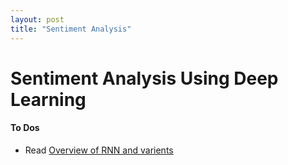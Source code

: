```yaml
---
layout: post
title: "Sentiment Analysis"
---
```

# Sentiment Analysis Using Deep Learning








#### To Dos
* Read [Overview of RNN and varients]("https://machinelearningmastery.com/recurrent-neural-network-algorithms-for-deep-learning/")
